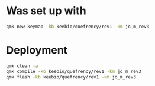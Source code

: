 # Was set up with

```bash
qmk new-keymap -kb keebio/quefrency/rev1 -km jo_m_rev3
```

# Deployment

```bash
qmk clean -a
qmk compile -kb keebio/quefrency/rev1 -km jo_m_rev3
qmk flash -kb keebio/quefrency/rev1 -km jo_m_rev3
```
